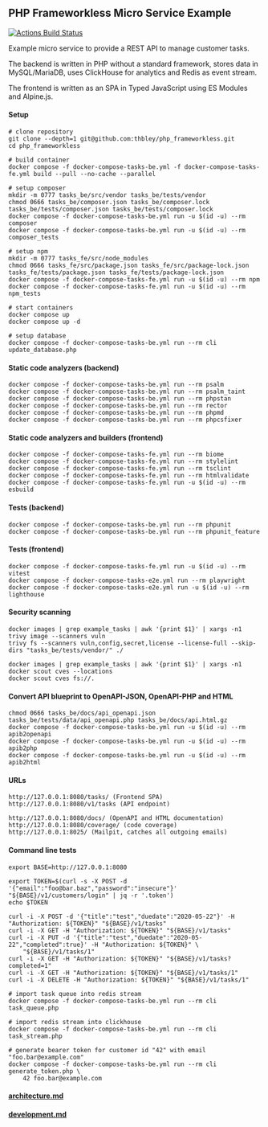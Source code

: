 PHP Frameworkless Micro Service Example
----------------------------------------

[![Actions Build Status](https://github.com/thomasbley/example_tasks_php/workflows/build/badge.svg?branch=master)](https://github.com/thomasbley/example_tasks_php/actions)

Example micro service to provide a REST API to manage customer tasks.

The backend is written in PHP without a standard framework, stores data in MySQL/MariaDB,
uses ClickHouse for analytics and Redis as event stream.

The frontend is written as an SPA in Typed JavaScript using ES Modules and Alpine.js.

#### Setup

    # clone repository
    git clone --depth=1 git@github.com:thbley/php_frameworkless.git
    cd php_frameworkless

    # build container
    docker compose -f docker-compose-tasks-be.yml -f docker-compose-tasks-fe.yml build --pull --no-cache --parallel

    # setup composer
    mkdir -m 0777 tasks_be/src/vendor tasks_be/tests/vendor
    chmod 0666 tasks_be/composer.json tasks_be/composer.lock tasks_be/tests/composer.json tasks_be/tests/composer.lock
    docker compose -f docker-compose-tasks-be.yml run -u $(id -u) --rm composer
    docker compose -f docker-compose-tasks-be.yml run -u $(id -u) --rm composer_tests

    # setup npm
    mkdir -m 0777 tasks_fe/src/node_modules
    chmod 0666 tasks_fe/src/package.json tasks_fe/src/package-lock.json tasks_fe/tests/package.json tasks_fe/tests/package-lock.json
    docker compose -f docker-compose-tasks-fe.yml run -u $(id -u) --rm npm
    docker compose -f docker-compose-tasks-fe.yml run -u $(id -u) --rm npm_tests

    # start containers
    docker compose up
    docker compose up -d

    # setup database
    docker compose -f docker-compose-tasks-be.yml run --rm cli update_database.php

#### Static code analyzers (backend)

    docker compose -f docker-compose-tasks-be.yml run --rm psalm
    docker compose -f docker-compose-tasks-be.yml run --rm psalm_taint
    docker compose -f docker-compose-tasks-be.yml run --rm phpstan
    docker compose -f docker-compose-tasks-be.yml run --rm rector
    docker compose -f docker-compose-tasks-be.yml run --rm phpmd
    docker compose -f docker-compose-tasks-be.yml run --rm phpcsfixer

#### Static code analyzers and builders (frontend)

    docker compose -f docker-compose-tasks-fe.yml run --rm biome
    docker compose -f docker-compose-tasks-fe.yml run --rm stylelint
    docker compose -f docker-compose-tasks-fe.yml run --rm tsclint
    docker compose -f docker-compose-tasks-fe.yml run --rm htmlvalidate
    docker compose -f docker-compose-tasks-fe.yml run -u $(id -u) --rm esbuild

#### Tests (backend)

    docker compose -f docker-compose-tasks-be.yml run --rm phpunit
    docker compose -f docker-compose-tasks-be.yml run --rm phpunit_feature

#### Tests (frontend)

    docker compose -f docker-compose-tasks-fe.yml run -u $(id -u) --rm vitest
    docker compose -f docker-compose-tasks-e2e.yml run --rm playwright
    docker compose -f docker-compose-tasks-e2e.yml run -u $(id -u) --rm lighthouse

#### Security scanning

    docker images | grep example_tasks | awk '{print $1}' | xargs -n1 trivy image --scanners vuln
    trivy fs --scanners vuln,config,secret,license --license-full --skip-dirs "tasks_be/tests/vendor/" ./

    docker images | grep example_tasks | awk '{print $1}' | xargs -n1 docker scout cves --locations
    docker scout cves fs://.

#### Convert API blueprint to OpenAPI-JSON, OpenAPI-PHP and HTML

    chmod 0666 tasks_be/docs/api_openapi.json tasks_be/tests/data/api_openapi.php tasks_be/docs/api.html.gz
    docker compose -f docker-compose-tasks-be.yml run -u $(id -u) --rm apib2openapi
    docker compose -f docker-compose-tasks-be.yml run -u $(id -u) --rm apib2php
    docker compose -f docker-compose-tasks-be.yml run -u $(id -u) --rm apib2html

#### URLs

    http://127.0.0.1:8080/tasks/ (Frontend SPA)
    http://127.0.0.1:8080/v1/tasks (API endpoint)

    http://127.0.0.1:8080/docs/ (OpenAPI and HTML documentation)
    http://127.0.0.1:8080/coverage/ (code coverage)
    http://127.0.0.1:8025/ (Mailpit, catches all outgoing emails)

#### Command line tests

    export BASE=http://127.0.0.1:8080

    export TOKEN=$(curl -s -X POST -d '{"email":"foo@bar.baz","password":"insecure"}' "${BASE}/v1/customers/login" | jq -r '.token')
    echo $TOKEN

    curl -i -X POST -d '{"title":"test","duedate":"2020-05-22"}' -H "Authorization: ${TOKEN}" "${BASE}/v1/tasks"
    curl -i -X GET -H "Authorization: ${TOKEN}" "${BASE}/v1/tasks"
    curl -i -X PUT -d '{"title":"test","duedate":"2020-05-22","completed":true}' -H "Authorization: ${TOKEN}" \
        "${BASE}/v1/tasks/1"
    curl -i -X GET -H "Authorization: ${TOKEN}" "${BASE}/v1/tasks?completed=1"
    curl -i -X GET -H "Authorization: ${TOKEN}" "${BASE}/v1/tasks/1"
    curl -i -X DELETE -H "Authorization: ${TOKEN}" "${BASE}/v1/tasks/1"

    # import task queue into redis stream
    docker compose -f docker-compose-tasks-be.yml run --rm cli task_queue.php

    # import redis stream into clickhouse
    docker compose -f docker-compose-tasks-be.yml run --rm cli task_stream.php

    # generate bearer token for customer id "42" with email "foo.bar@example.com"
    docker compose -f docker-compose-tasks-be.yml run --rm cli generate_token.php \
        42 foo.bar@example.com

#### [architecture.md](https://github.com/thbley/php_frameworkless/blob/master/architecture.md)

#### [development.md](https://github.com/thbley/php_frameworkless/blob/master/development.md)
